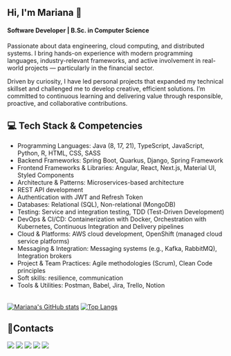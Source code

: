 ## Hi, I'm Mariana 👋

#### Software Developer | B.Sc. in Computer Science
Passionate about data engineering, cloud computing, and distributed systems. I bring hands-on experience with modern programming languages, industry-relevant frameworks, and active involvement in real-world projects — particularly in the financial sector.

Driven by curiosity, I have led personal projects that expanded my technical skillset and challenged me to develop creative, efficient solutions. I’m committed to continuous learning and delivering value through responsible, proactive, and collaborative contributions.


## 💻 Tech Stack & Competencies
- Programming Languages: Java (8, 17, 21), TypeScript, JavaScript, Python, R, HTML, CSS, SASS
- Backend Frameworks: Spring Boot, Quarkus, Django, Spring Framework
- Frontend Frameworks & Libraries: Angular, React, Next.js, Material UI, Styled Components
- Architecture & Patterns: Microservices-based architecture
- REST API development
- Authentication with JWT and Refresh Token
- Databases: Relational (SQL), Non-relational (MongoDB)
- Testing: Service and integration testing, TDD (Test-Driven Development)
- DevOps & CI/CD: Containerization with Docker, Orchestration with Kubernetes, Continuous Integration and Delivery pipelines
- Cloud & Platforms: AWS cloud development, OpenShift (managed cloud service platforms)
- Messaging & Integration: Messaging systems (e.g., Kafka, RabbitMQ), Integration brokers
- Project & Team Practices: Agile methodologies (Scrum), Clean Code principles
- Soft skills: resilience, communication
- Tools & Utilities: Postman, Babel, Jira, Trello, Notion

######
<!-- GITHUB STATS -->
<div> 
<!-- 
[![GitHub Streak](https://github-readme-streak-stats.herokuapp.com?user=Marianadlj&theme=onedark&border_radius=10&date_format=M%20j%5B%2C%20Y%5D)](https://git.io/streak-stats)
-->
  
[![Mariana's GitHub stats](https://github-readme-stats.vercel.app/api?username=Marianadlj&show_icons=true&theme=onedark)](https://github.com/anuraghazra/github-readme-stats) 
[![Top Langs](https://github-readme-stats.vercel.app/api/top-langs/?username=Marianadlj&layout=compact&theme=onedark)](https://github.com/anuraghazra/github-readme-stats)

## 🔗Contacts
<div align="left">
  <a href="https://www.linkedin.com/in/marianalimajanu%C3%A1rio/" target="_blank"><img src="https://img.shields.io/badge/-LinkedIn-%230077B5?style=for-the-badge&logo=linkedin&logoColor=white" target="_blank"></a>
  <a href ="mailto:marianalimajanuario@gmail.com"><img src="https://img.shields.io/badge/-Gmail-%23333?style=for-the-badge&logo=gmail&logoColor=white" target="_blank"></a>
  <a href="https://medium.com/@marianalimajanuario" target="_blank"><img src="https://img.shields.io/badge/Medium-12100E?style=for-the-badge&logo=medium&logoColor=white" target="_blank"></a>
  <a href="https://stackoverflow.com/users/20125584/mariana-januario" target="_blank"><img src="https://img.shields.io/badge/-Stackoverflow-FE7A16?style=for-the-badge&logo=stack-overflow&logoColor=white" target="_blank"></a>
  <a href="https://dev.to/marianadlj" target="_blank"><img src="https://img.shields.io/badge/dev.to-0A0A0A?style=for-the-badge&logo=dev.to&logoColor=white" target="_blank"></a>
</div>
